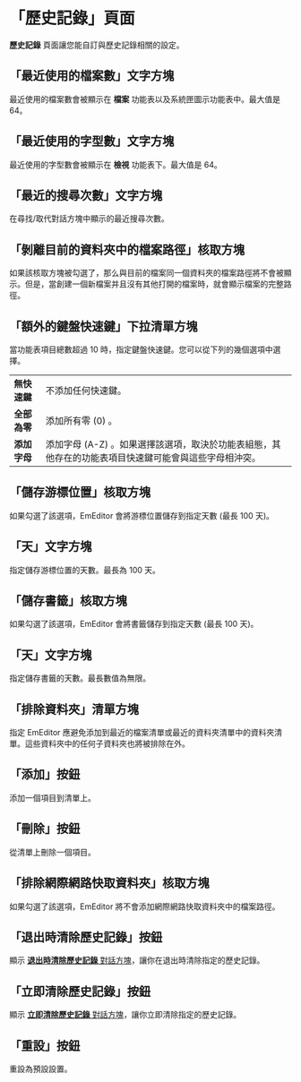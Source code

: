 # 「歷史記錄」頁面

**歷史記錄** 頁面讓您能自訂與歷史記錄相關的設定。

## 「最近使用的檔案數」文字方塊

最近使用的檔案數會被顯示在 **檔案** 功能表以及系統匣圖示功能表中。最大值是 64。

## 「最近使用的字型數」文字方塊

最近使用的字型數會被顯示在 **檢視** 功能表下。最大值是 64。

## 「最近的搜尋次數」文字方塊

在尋找/取代對話方塊中顯示的最近搜尋次數。

## 「剝離目前的資料夾中的檔案路徑」核取方塊

如果該核取方塊被勾選了，那么與目前的檔案同一個資料夾的檔案路徑將不會被顯示。但是，當創建一個新檔案并且沒有其他打開的檔案時，就會顯示檔案的完整路徑。

## 「額外的鍵盤快速鍵」下拉清單方塊

當功能表項目總數超過 10 時，指定鍵盤快速鍵。您可以從下列的幾個選項中選擇。

|     |     |
| --- | --- |
| **無快速鍵** | 不添加任何快速鍵。 |
| **全部為零** | 添加所有零 (0) 。 |
| **添加字母** | 添加字母 (A-Z) 。如果選擇該選項，取決於功能表組態，其他存在的功能表項目快速鍵可能會與這些字母相沖突。 |

## 「儲存游標位置」核取方塊

如果勾選了該選項，EmEditor 會將游標位置儲存到指定天數 (最長 100 天)。

## 「天」文字方塊

指定儲存游標位置的天數。最長為 100 天。

## 「儲存書籤」核取方塊

如果勾選了該選項，EmEditor 會將書籤儲存到指定天數 (最長 100 天)。

## 「天」文字方塊

指定儲存書籤的天數。最長數值為無限。

## 「排除資料夾」清單方塊

指定 EmEditor 應避免添加到最近的檔案清單或最近的資料夾清單中的資料夾清單。這些資料夾中的任何子資料夾也將被排除在外。

## 「添加」按鈕

添加一個項目到清單上。

## 「刪除」按鈕

從清單上刪除一個項目。

## 「排除網際網路快取資料夾」核取方塊

如果勾選了該選項，EmEditor 將不會添加網際網路快取資料夾中的檔案路徑。

## 「退出時清除歷史記錄」按鈕

顯示 [**退出時清除歷史記錄** 對話方塊](../../clear_history/index)，讓你在退出時清除指定的歷史記錄。

## 「立即清除歷史記錄」按鈕

顯示 [**立即清除歷史記錄** 對話方塊](../../clear_history/index)，讓你立即清除指定的歷史記錄。

## 「重設」按鈕

重設為預設設置。

